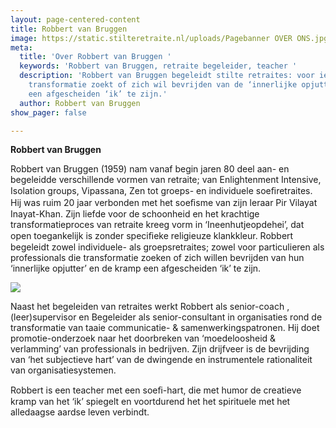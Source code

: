 ```yaml
---
layout: page-centered-content
title: Robbert van Bruggen
image: https://static.stilteretraite.nl/uploads/Pagebanner OVER ONS.jpg
meta:
  title: 'Over Robbert van Bruggen '
  keywords: 'Robbert van Bruggen, retraite begeleider, teacher '
  description: 'Robbert van Bruggen begeleidt stilte retraites: voor iedereen die
    transformatie zoekt of zich wil bevrijden van de ‘innerlijke opjutter’ en de kramp
    een afgescheiden ‘ik’ te zijn.'
  author: Robbert van Bruggen
show_pager: false

---
```

**Robbert van Bruggen**

Robbert van Bruggen (1959) nam vanaf begin jaren 80 deel aan- en begeleidde verschillende vormen van retraite; van Enlightenment Intensive, Isolation groups, Vipassana, Zen tot groeps- en individuele soeﬁretraites. Hij was ruim 20 jaar verbonden met het soeﬁsme van zijn leraar Pir Vilayat Inayat-Khan. Zijn liefde voor de schoonheid en het krachtige transformatieproces van retraite kreeg vorm in ‘Ineenhutjeopdehei’, dat open toegankelijk is zonder speciﬁeke religieuze klankkleur. Robbert begeleidt zowel individuele- als groepsretraites; zowel voor particulieren als professionals die transformatie zoeken of zich willen bevrijden van hun ‘innerlijke opjutter’ en de kramp een afgescheiden ‘ik’ te zijn.

![](https://static.stilteretraite.nl/uploads/robbert1.jpg)

Naast het begeleiden van retraites werkt Robbert als senior-coach , (leer)supervisor en Begeleider als senior-consultant in organisaties rond de transformatie van taaie communicatie- & samenwerkingspatronen. Hij doet promotie-onderzoek naar het doorbreken van ‘moedeloosheid & verlamming’ van professionals in bedrijven. Zijn drijfveer is de bevrijding van ‘het subjectieve hart’ van de dwingende en instrumentele rationaliteit van organisatiesystemen.

Robbert is een teacher met een soeﬁ-hart, die met humor de creatieve kramp van het ‘ik’ spiegelt en voortdurend het het spirituele met het alledaagse aardse leven verbindt.